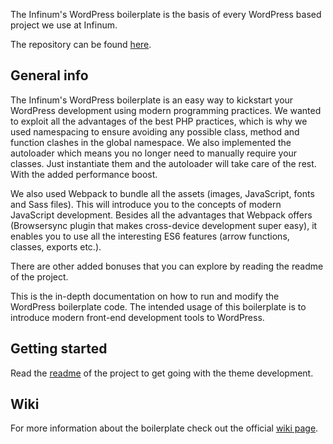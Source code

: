 The Infinum's WordPress boilerplate is the basis of every WordPress based project we use at Infinum.

The repository can be found [here](https://github.com/infinum/wp-boilerplate).

## General info

The Infinum's WordPress boilerplate is an easy way to kickstart your WordPress development using modern programming practices. We wanted to exploit all the advantages of the best PHP practices, which is why we used namespacing to ensure avoiding any possible class, method and function clashes in the global namespace. We also implemented the autoloader which means you no longer need to manually require your classes. Just instantiate them and the autoloader will take care of the rest. With the added performance boost.

We also used Webpack to bundle all the assets (images, JavaScript, fonts and Sass files). This will introduce you to the concepts of modern JavaScript development. Besides all the advantages that Webpack offers (Browsersync plugin that makes cross-device development super easy), it enables you to use all the interesting ES6 features (arrow functions, classes, exports etc.).

There are other added bonuses that you can explore by reading the readme of the project.

This is the in-depth documentation on how to run and modify the WordPress boilerplate code. The intended usage of this boilerplate is to introduce modern front-end development tools to WordPress.

## Getting started

Read the [readme](https://github.com/infinum/wp-boilerplate/blob/master/README.md) of the project to get going with the theme development.

## Wiki

For more information about the boilerplate check out the official [wiki page](https://github.com/infinum/wp-boilerplate/wiki).
